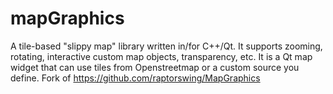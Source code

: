 # mapGraphics
A tile-based "slippy map" library written in/for C++/Qt.
It supports zooming, rotating, interactive custom map objects, transparency, etc.
It is a Qt map widget that can use tiles from Openstreetmap or a custom source you define.
Fork of https://github.com/raptorswing/MapGraphics
 

